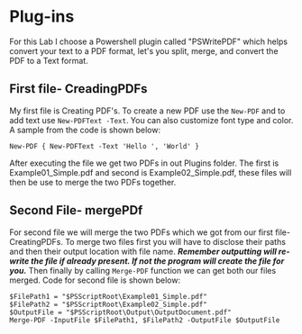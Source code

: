 # Plug-ins

For this Lab I choose a Powershell plugin called "PSWritePDF" which helps convert your text to a PDF format, let's you split, merge, and convert the PDF to a Text format.

## First file- CreadingPDFs

My first file is Creating PDF's. To create a new PDF use the `New-PDF` and to add text use `New-PDFText -Text`. You can also customize font type and color. A sample from the code is shown below:

`New-PDF { New-PDFText -Text 'Hello ', 'World' }`

After executing the file we get two PDFs in out Plugins folder. The first is Example01_Simple.pdf and second is Example02_Simple.pdf, these files will then be use to merge the two PDFs together.

## Second File- mergePDf

For second file we will merge the two PDFs which we got from our first file- CreatingPDFs. To merge two files first you will have to disclose their paths and then their output location with file name. **_Remember outputting will re-write the file if already present. If not the program will create the file for you._**
Then finally by calling `Merge-PDF` function we can get both our files merged. Code for second file is shown below:

```
$FilePath1 = "$PSScriptRoot\Example01_Simple.pdf"
$FilePath2 = "$PSScriptRoot\Example02_Simple.pdf"
$OutputFile = "$PSScriptRoot\Output\OutputDocument.pdf"
Merge-PDF -InputFile $FilePath1, $FilePath2 -OutputFile $OutputFile
```
